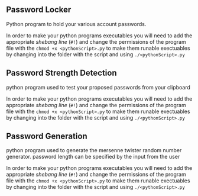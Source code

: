 ## Password Locker 

Python program to hold your various account passwords.

In order to make your python programs executables you will need to add the appropriate *shebang line* (`#!`) and change the permissions of the program file with the `chmod +x <pythonScript>.py` to make them runable exectuables by changing into the folder with the script and using `./<pythonScript>.py`

## Password Strength Detection

python program used to test your proposed passwords from your clipboard 

In order to make your python programs executables you will need to add the appropriate *shebang line* (`#!`) and change the permissions of the program file with the `chmod +x <pythonScript>.py` to make them runable exectuables by changing into the folder with the script and using `./<pythonScript>.py`

## Password Generation

python program used to generate the mersenne twister random number generator. password length can be specified by the input from the user

In order to make your python programs executables you will need to add the appropriate *shebang line* (`#!`) and change the permissions of the program file with the `chmod +x <pythonScript>.py` to make them runable exectuables by changing into the folder with the script and using `./<pythonScript>.py`
